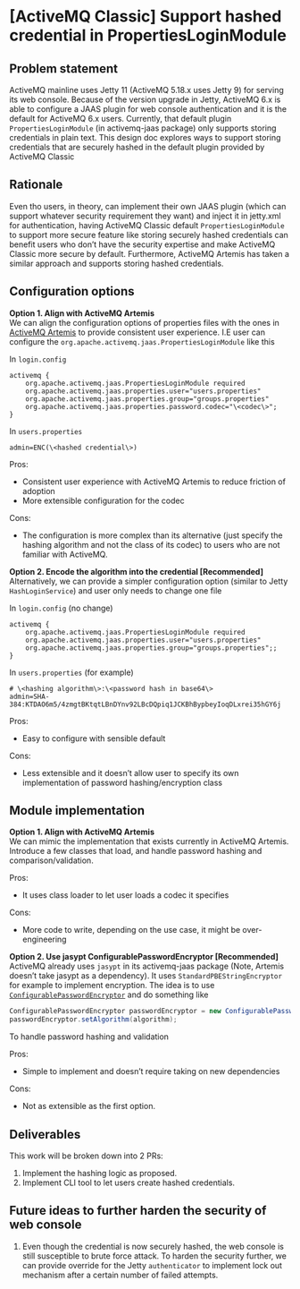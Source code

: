 # \[ActiveMQ Classic\] Support hashed credential in PropertiesLoginModule

## Problem statement

ActiveMQ mainline uses Jetty 11 (ActiveMQ 5.18.x uses Jetty 9\) for serving its web console. Because of the version upgrade in Jetty, ActiveMQ 6.x is able to configure a JAAS plugin for web console authentication and it is the default for ActiveMQ 6.x users. Currently, that default plugin `PropertiesLoginModule` (in activemq-jaas package) only supports storing credentials in plain text. This design doc explores ways to support storing credentials that are securely hashed in the default plugin provided by ActiveMQ Classic

## Rationale

Even tho users, in theory, can implement their own JAAS plugin (which can support whatever security requirement they want) and inject it in jetty.xml for authentication, having ActiveMQ Classic default `PropertiesLoginModule` to support more secure feature like storing securely hashed credentials can benefit users who don’t have the security expertise and make ActiveMQ Classic more secure by default. Furthermore, ActiveMQ Artemis has taken a similar approach and supports storing hashed credentials.

## Configuration options

**Option 1\. Align with ActiveMQ Artemis**  
We can align the configuration options of properties files with the ones in [ActiveMQ Artemis](https://activemq.apache.org/components/artemis/documentation/2.5.0/security.html) to provide consistent user experience. I.E user can configure the `org.apache.activemq.jaas.PropertiesLoginModule` like this

In `login.config`
```shell
activemq {  
    org.apache.activemq.jaas.PropertiesLoginModule required  
    org.apache.activemq.jaas.properties.user="users.properties"  
    org.apache.activemq.jaas.properties.group="groups.properties"  
    org.apache.activemq.jaas.properties.password.codec="\<codec\>";  
}
```

In `users.properties`  
```shell
admin=ENC(\<hashed credential\>)
```
Pros:

- Consistent user experience with ActiveMQ Artemis to reduce friction of adoption
- More extensible configuration for the codec

Cons:

- The configuration is more complex than its alternative (just specify the hashing algorithm and not the class of its codec) to users who are not familiar with ActiveMQ.

**Option 2\. Encode the algorithm into the credential \[Recommended\]**  
Alternatively, we can provide a simpler configuration option (similar to Jetty `HashLoginService`) and user only needs to change one file

In `login.config` (no change)  
```shell
activemq {  
    org.apache.activemq.jaas.PropertiesLoginModule required  
    org.apache.activemq.jaas.properties.user="users.properties"  
    org.apache.activemq.jaas.properties.group="groups.properties";;  
}
```

In `users.properties` (for example)
```shell
# \<hashing algorithm\>:\<password hash in base64\>  
admin=SHA-384:KTDAO6m5/4zmgtBKtqtLBnDYnv92LBcDQpiq1JCKBhBypbeyIoqDLxrei35hGY6j
```

Pros:

- Easy to configure with sensible default

Cons:

- Less extensible and it doesn’t allow user to specify its own implementation of password hashing/encryption class

## Module implementation

**Option 1\. Align with ActiveMQ Artemis**  
We can mimic the implementation that exists currently in ActiveMQ Artemis. Introduce a few classes that load, and handle password hashing and comparison/validation.

Pros:

- It uses class loader to let user loads a codec it specifies

Cons:

- More code to write, depending on the use case, it might be over-engineering

**Option 2\. Use jasypt ConfigurablePasswordEncryptor \[Recommended\]**  
ActiveMQ already uses `jasypt` in its activemq-jaas package (Note, Artemis doesn’t take jasypt as a dependency). It uses `StandardPBEStringEncryptor` for example to implement encryption. The idea is to use [`ConfigurablePasswordEncryptor`](http://www.jasypt.org/api/jasypt/1.9.3/org/jasypt/util/password/ConfigurablePasswordEncryptor.html) and do something like
```java
ConfigurablePasswordEncryptor passwordEncryptor = new ConfigurablePasswordEncryptor();  
passwordEncryptor.setAlgorithm(algorithm);
```

To handle password hashing and validation

Pros:

- Simple to implement and doesn’t require taking on new dependencies

Cons:

- Not as extensible as the first option.

## Deliverables

This work will be broken down into 2 PRs:

1. Implement the hashing logic as proposed.
2. Implement CLI tool to let users create hashed credentials.

## Future ideas to further harden the security of web console

1. Even though the credential is now securely hashed, the web console is still susceptible to brute force attack. To harden the security further, we can provide override for the Jetty `authenticator` to implement lock out mechanism after a certain number of failed attempts. 

